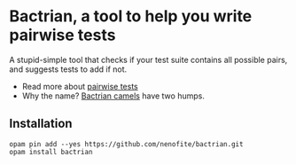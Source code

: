 # Bactrian, a tool to help you write pairwise tests

A stupid-simple tool that checks if your test suite contains all possible pairs, and suggests tests to add if not.

* Read more about [pairwise tests][about]
* Why the name? [Bactrian camels][camel] have two humps.

[about]: https://www.developsense.com/testing/PairwiseTesting.html
[camel]: https://en.wikipedia.org/wiki/Bactrian_camel

## Installation

```
opam pin add --yes https://github.com/nenofite/bactrian.git
opam install bactrian
```